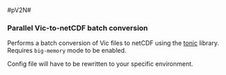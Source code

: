 #pV2N#
### Parallel Vic-to-netCDF batch conversion ###

Performs a batch conversion of Vic files to netCDF using the [tonic](https://github.com/UW-Hydro/tonic/tree/master/tonic) library. Requires `big-memory` mode to be enabled.

Config file will have to be rewritten to your specific environment.
